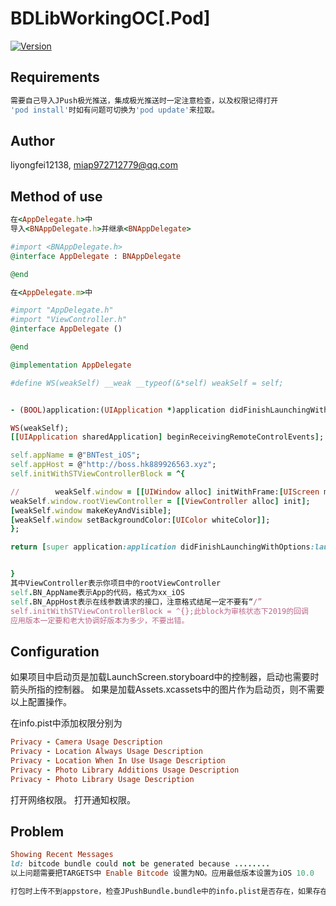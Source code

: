 # BDLibWorkingOC[.Pod]


[![Version]( https://img.shields.io/cocoapods/v/BDLibWorkingOC.svg?style=flat)](https://cocoapods.org/pods/BDLibWorkingOC)


## Requirements
```ruby
需要自己导入JPush极光推送，集成极光推送时一定注意检查，以及权限记得打开
'pod install'时如有问题可切换为'pod update'来拉取。
```



## Author

liyongfei12138, miap972712779@qq.com

## Method of use
```ruby
在<AppDelegate.h>中
导入<BNAppDelegate.h>并继承<BNAppDelegate> 

#import <BNAppDelegate.h>
@interface AppDelegate : BNAppDelegate

@end
```
```ruby
在<AppDelegate.m>中

#import "AppDelegate.h"
#import "ViewController.h"
@interface AppDelegate ()

@end

@implementation AppDelegate

#define WS(weakSelf) __weak __typeof(&*self) weakSelf = self;


- (BOOL)application:(UIApplication *)application didFinishLaunchingWithOptions:(NSDictionary *)launchOptions {

WS(weakSelf);
[[UIApplication sharedApplication] beginReceivingRemoteControlEvents];

self.appName = @"BNTest_iOS";
self.appHost = @"http://boss.hk889926563.xyz";
self.initWithSTViewControllerBlock = ^{

//        weakSelf.window = [[UIWindow alloc] initWithFrame:[UIScreen mainScreen].bounds];
weakSelf.window.rootViewController = [[ViewController alloc] init];
[weakSelf.window makeKeyAndVisible];
[weakSelf.window setBackgroundColor:[UIColor whiteColor]];
};

return [super application:application didFinishLaunchingWithOptions:launchOptions];


}
其中ViewController表示你项目中的rootViewController
self.BN_AppName表示App的代码，格式为xx_iOS
self.BN_AppHost表示在线参数请求的接口，注意格式结尾一定不要有“/”
self.initWithSTViewControllerBlock = ^{};此block为审核状态下2019的回调
应用版本一定要和老大协调好版本为多少，不要出错。
```


## Configuration
如果项目中启动页是加载LaunchScreen.storyboard中的控制器，启动也需要时箭头所指的控制器。
如果是加载Assets.xcassets中的图片作为启动页，则不需要以上配置操作。

在info.pist中添加权限分别为

```ruby
Privacy - Camera Usage Description
Privacy - Location Always Usage Description
Privacy - Location When In Use Usage Description
Privacy - Photo Library Additions Usage Description
Privacy - Photo Library Usage Description
```
打开网络权限。
打开通知权限。

## Problem

```ruby
Showing Recent Messages
ld: bitcode bundle could not be generated because ........
以上问题需要把TARGETS中 Enable Bitcode 设置为NO。应用最低版本设置为iOS 10.0

打包时上传不到appstore，检查JPushBundle.bundle中的info.plist是否存在，如果存在就删除继续打包上传。

```

